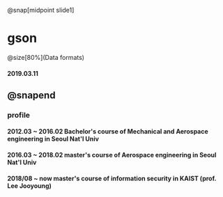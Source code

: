 

@snap[midpoint slide1]
<h1>gson</h1>
@size[80%](Data formats)




#### 2019.03.11
@snapend
---
### profile
#### 2012.03 ~ 2016.02      Bachelor's course of Mechanical and Aerospace engineering in Seoul Nat'l Univ
#### 2016.03 ~ 2018.02      master's course of Aerospace engineering in Seoul Nat'l Univ
#### 2018/08 ~  now         master's course of information security in KAIST (prof. Lee Jooyoung)
